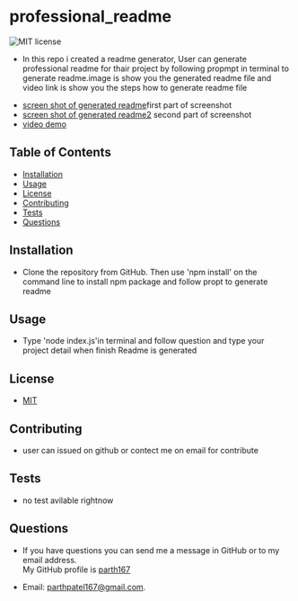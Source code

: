# professional_readme

![MIT license](https://img.shields.io/badge/license-MIT-green)

- In this repo i created a readme generator, User can generate professional readme for thair project by following propmpt in terminal to generate readme.image is show you the generated readme file and video link is show you the steps how to generate readme file

* [screen shot of generated readme](https://github.com/parth167/professional_readme/blob/main/assest/generated_readme.png)first part of screenshot
* [screen shot of generated readme2](https://github.com/parth167/professional_readme/blob/main/assest/gen_red2.png)
  second part of screenshot
* [video demo](https://github.com/parth167/professional_readme/blob/main/assest/professional_readme_%20Nov%2012%2C%202020%201_48%20PM.mp4)

## Table of Contents

- [Installation](#Installation)
- [Usage](#Usage)
- [License](#License)
- [Contributing](#Contributing)
- [Tests](#Tests)
- [Questions](#Questions)

## Installation

- Clone the repository from GitHub. Then use 'npm install' on the command line to
  install npm package and follow propt to generate readme

## Usage

- Type 'node index.js'in terminal and follow question and type your project detail when finish Readme is generated

## License

- [MIT](https://choosealicense.com/licenses/mit/)

## Contributing

- user can issued on github or contect me on email for contribute

## Tests

- no test avilable rightnow

## Questions

- If you have questions you can send me a message in GitHub or to my email address.  
  My GitHub profile is [parth167](https://github.com/parth167)

- Email: parthpatel167@gmail.com.
